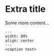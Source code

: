 # Extra title
Some more content...

```{figure} ..\figures/<cakejes>.svg
---
width: 80%
align: center
---
<caption text>
